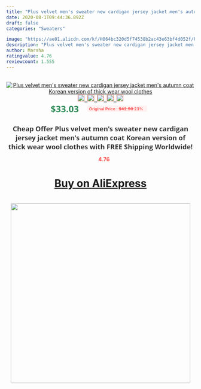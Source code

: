 ```yaml
---
title: "Plus velvet men's sweater new cardigan jersey jacket men's autumn coat Korean version of thick wear wool clothes"
date: 2020-08-1T09:44:36.892Z
draft: false
categories: "Sweaters"

image: "https://ae01.alicdn.com/kf/H064bc320d5f74538b2ac43e63bf4d052f/Plus-velvet-men-s-sweater-new-cardigan-jersey-jacket-men-s-autumn-coat-Korean-version-of.jpg"
description: "Plus velvet men's sweater new cardigan jersey jacket men's autumn coat Korean version of thick wear wool clothes"
author: Marsha
ratingvalue: 4.76
reviewcount: 1.555
---
```

<br>
<div style="text-align: center;">
<a href="https://s.click.aliexpress.com/e/_9goBE9" target="_blank" rel="nofollow noopener noreferrer"><img alt="Plus velvet men's sweater new cardigan jersey jacket men's autumn coat Korean version of thick wear wool clothes" class="magnifier-image" src="https://ae01.alicdn.com/kf/H064bc320d5f74538b2ac43e63bf4d052f/Plus-velvet-men-s-sweater-new-cardigan-jersey-jacket-men-s-autumn-coat-Korean-version-of.jpg_640x640.jpg">
<br>
<img style="border:1px solid salmon" src="https://ae01.alicdn.com/kf/H064bc320d5f74538b2ac43e63bf4d052f/Plus-velvet-men-s-sweater-new-cardigan-jersey-jacket-men-s-autumn-coat-Korean-version-of.jpg_120x120.jpg">&nbsp;&nbsp;<img style="border:1px solid salmon" src="https://ae01.alicdn.com/kf/H50f777dceb8448a6800605bf471b6888f/Plus-velvet-men-s-sweater-new-cardigan-jersey-jacket-men-s-autumn-coat-Korean-version-of.jpg_120x120.jpg">&nbsp;&nbsp;<img style="border:1px solid salmon" src="https://ae01.alicdn.com/kf/H006ac69a93174fc7ba1bd4746cd34f055/Plus-velvet-men-s-sweater-new-cardigan-jersey-jacket-men-s-autumn-coat-Korean-version-of.jpg_120x120.jpg">&nbsp;&nbsp;<img style="border:1px solid salmon" src="https://ae01.alicdn.com/kf/H6d63e522b2eb4460b2e18b10945098d4K/Plus-velvet-men-s-sweater-new-cardigan-jersey-jacket-men-s-autumn-coat-Korean-version-of.jpg_120x120.jpg">&nbsp;&nbsp;<img style="border:1px solid salmon" src="https://ae01.alicdn.com/kf/H0723b224ff3747cb95cd83e79a29158f1/Plus-velvet-men-s-sweater-new-cardigan-jersey-jacket-men-s-autumn-coat-Korean-version-of.jpg_120x120.jpg"></a></div><br0>
<div style="text-align: center;"><span style="background-color: white; border: 0px; box-sizing: border-box; color: seagreen; display: inline-block; font-family: &quot;open sans&quot; , &quot;arial&quot; , &quot;helvetica&quot; , sans-serif , &quot;heiti&quot;; font-size: 24px; font-stretch: inherit; font-weight: 700; line-height: inherit; margin: 0px 10px 0px 0px; padding: 0px; vertical-align: middle;">$33.03 </span>
<span style="background: rgb(255 , 241 , 241); border-radius: 3px; border: 0px; box-sizing: border-box; color: #ff4747; display: inline-block; font-family: inherit; font-size: 12px; font-stretch: inherit; font-style: inherit; font-variant: inherit; font-weight: 600; line-height: inherit; margin: 0px; padding: 2px 5px; transform: scale(0.9); vertical-align: middle;">Original Price : <b style="text-decoration: line-through;">$42.90 </b> 23%&nbsp;&nbsp;</span></div>
<h1 style="color: #333333; display: inline-block; font-family: &quot;open sans&quot; , &quot;arial&quot; , &quot;helvetica&quot; , sans-serif , &quot;heiti&quot;; font-size: 18px; font-stretch: inherit; font-weight: 700; text-align: center;">Cheap Offer Plus velvet men's sweater new cardigan jersey jacket men's autumn coat Korean version of thick wear wool clothes with FREE Shipping Worldwide!</h1>
<div style="color: #ff4747; text-align: center;">
<img src="https://4.bp.blogspot.com/-M0ZcTcb-5uY/XleCXlxnR4I/AAAAAAAAAEc/OrjgMkXV1oMQFaCRZj5HQwOCBcu3w1FegCPcBGAYYCw/s1600/star.png" style="height: 15px;">&nbsp;<b>4.76</b></div>
<div class="button_cont" align="center"><a class="buynow_a" href="https://s.click.aliexpress.com/e/_9goBE9" target="_blank" rel="nofollow noopener noreferrer"><H1>Buy on AliExpress</H1></a></div><br>
<div class="separator" style="clear: both; text-align: center;">
<img src="https://lh3.googleusercontent.com/-pTy5HemUv9M/XlePHvY0dAI/AAAAAAAAAE4/0nX5iRUoIWY8eMW9Dpxeirr157OZliDIgCLcBGAsYHQ/s1600/badge.gif" width="480">
</div>
